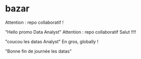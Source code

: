 # bazar

Attention : repo collaboratif ! 

"Hello promo Data Analyst" 
Attention : repo collaboratif
Salut !!!!

"coucou les datas Analyst" 
En gros, globally !

"Bonne fin de journée les datas"

